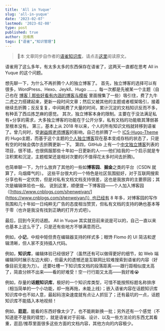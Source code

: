 ```yaml
---
title: 'All in Yuque'
slug: 'all-in-yuque'
date: '2023-02-07'
lastmod: '2023-02-08'
type: post
published: true
author: 沈维燕
tags: ["语雀","知识管理"]
---
```


> 📢本 文章同步自作者的[语雀知识库](https://www.yuque.com/shenweiyan/)，请点击[这里](https://www.yuque.com/shenweiyan/mind/all-in-yuque)阅读原文。

语雀用了这么多年，有太多太多的东西保存在语雀了，这两天一直都在思考 All in Yuque 的这个问题。

想先聊一下，为什么不再折腾个人的独立博客了。
首先，独立博客的选择可以有很多，WordPress、Hexo、Jeykll、Hugo ......，每一次都是先被某一个主题（自己也在 [博客 | 那些好看有内涵的博客与模板](https://www.yuque.com/shenweiyan/wow/qzt4ul?view=doc_embed) 里面搜集了一些）吸引住，费了九牛二虎之力搭建起来，更新一段时间文章；然后又被其他的主题或者框架吸引，接着继续去折腾；反反复复，中间耗费了大量的时间，累计沉淀的文档知识反而不多，有种丢了西瓜拣芝麻的感觉。
其次，独立博客本身的限制。主要在于没法满足私有+分享的需求，大多独立博客的功能在于公开分享，私有文档的功能极其薄弱甚至根本没有。
第三，基本上从 2018 年以来，个人的所有知识文档就转移到语雀了。曾几何时，受[谢益辉老师博客](https://yihui.org/)的影响，自己也折腾了一个 [ICS-Hugo-Theme](https://github.com/shenweiyan/ICS-Hugo-Theme) 的 Hugo主题，而基于这个主题的[个人独立博客](https://www.shumlab.com/)现在基本变成存档的状态了，只是有空的时候会偶尔去折腾更新一下。
第四，GitHub 上有一个[中文独立博客](https://github.com/timqian/chinese-independent-blogs)列表的项目，很不错，也很佩服那些十年如一日更新的人——他们给我的一个启示就是专注积累和沉淀，主题框架还是相对次要的(不值得花太多时间去折腾)。

也简单聊一下，为什么放弃了其他的一些如**博客园**、**掘金**之类的平台（CSDN 就算了，乌烟瘴气的）。
这些平台很大的一个特色是社区氛围挺好，对于互联网搜索分享也有一定优势，但是对私有文档文档支持很差，这也是我放弃的主要原因；其次是编辑体验也一般。
说到这里，顺便提一下博客园——个人加入博客园（[https://www.cnblogs.com/shenweiyan/](https://www.cnblogs.com/shenweiyan/)）也已经有 8 年多，对博客园的写作氛围和几十年如一日纯粹无广告的态度相当赞赏，但私有文档的支持的确也基本等于零（也许是我没有找到正确的打开方式吧）。

最后，回到今天的话题。
All in Yuque 其实就目前来说是可以的，自己一直以来也基本上这么干了，只是还有些地方不够满意而已。

例如，**小记**，中规中矩但贵在编辑器支持的样式多；眼馋 Flomo 的 UI 简洁和逻辑清晰，但人家不支持插入代码。

例如，**知识库**，编辑体验已经很好了（虽然还有可以做得更好的细节，如 Web 端编辑同时展示左边大纲），但最大的遗憾还是互联网比较难搜索到语雀的内容（好像目前无能为力）。
还要吐槽一下知识库文档的段落距离——跟行距相似度太高了，简直分辨不出来——看的好难受！空一行行距又太高——我好难😭

例如，存量的**话题知识库**，极好的一个知识库类型，可惜不能按照标题名称排序（相当简单的一个小功能，却一拖再拖，未能上线）；嵌入语雀内容在话题知识库知识库中也不如人意，最起码渲染速度就有点让人抓狂了；还有最坑的一点，话题知识库不能插入本地视频！

例如，**逛逛**，能看的东西好像太少了，也不能刷新换一批；另外还有一个感觉（不知道是不是我的错觉），就是语雀对于前端、设计、以及一些方法论的东西尤其看重，逛逛/推荐里面很多这些方面的文档内容，其他方向的内容极少。
